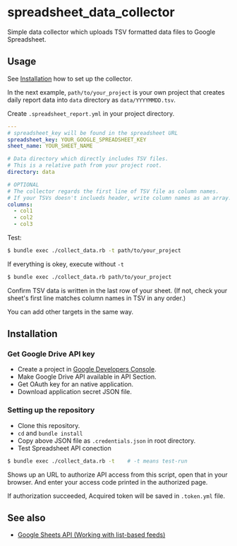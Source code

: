 # spreadsheet_data_collector

Simple data collector which uploads TSV formatted data files to Google Spreadsheet.

## Usage

See [Installation](#installation) how to set up the collector.

In the next example, `path/to/your_project` is your own project that creates daily report data into `data` directory as `data/YYYYMMDD.tsv`.

Create `.spreadsheet_report.yml` in your project directory.

```yaml
---
# spreadsheet_key will be found in the spreadsheet URL
spreadsheet_key: YOUR_GOOGLE_SPREADSHEET_KEY
sheet_name: YOUR_SHEET_NAME

# Data directory which directly includes TSV files.
# This is a relative path from your project root.
directory: data

# OPTIONAL
# The collector regards the first line of TSV file as column names.
# If your TSVs doesn't inclueds header, write column names as an array.
columns:
  - col1
  - col2
  - col3
```

Test:

```bash
$ bundle exec ./collect_data.rb -t path/to/your_project
```

If everything is okey, execute without `-t`

```bash
$ bundle exec ./collect_data.rb path/to/your_project
```

Confirm TSV data is written in the last row of your sheet.
(If not, check your sheet's first line matches column names in TSV in any order.)

You can add other targets in the same way.

## Installation

### Get Google Drive API key

- Create a project in [Google Developers Console](https://console.developers.google.com/).
- Make Google Drive API available in API Section.
- Get OAuth key for an native application.
- Download application secret JSON file.

### Setting up the repository

- Clone this repository.
- `cd` and `bundle install`
- Copy above JSON file as `.credentials.json` in root directory.
- Test Spreadsheet API conection

```bash
$ bundle exec ./collect_data.rb -t    # -t means test-run
```

Shows up an URL to authorize API access from this script, open that in your browser.
And enter your access code printed in the authorized page.

If authorization succeeded, Acquired token will be saved in `.token.yml` file.

## See also
- [Google Sheets API (Working with list-based feeds)](https://developers.google.com/google-apps/spreadsheets/#working_with_list-based_feeds)
